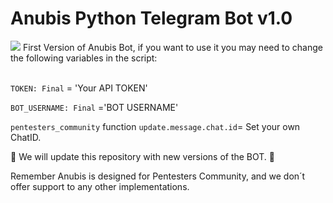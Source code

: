 <h1> Anubis Python Telegram Bot v1.0 </h1>
<img src="https://images-cdn.exchange.art/non_live_data/creator_data/QrcwoLNCBOT9bEpCbdd5nWERGtI2/brands/Anubis/collections/Anubis/banner-e992baff-fee5-4960-9c2d-c73868526336.png?auto=avifwebp"></img>
First Version of Anubis Bot, if you want to use it you may need to change the following variables in the script:
<br></br>

`TOKEN: Final` = 'Your API TOKEN' 

`BOT_USERNAME: Final` ='BOT USERNAME'

`pentesters_community` function `update.message.chat.id`= Set your own ChatID.

🤖 We will update this repository with new versions of the BOT. 🤖 

Remember Anubis is designed for Pentesters Community, and we don´t offer support to any other implementations.



